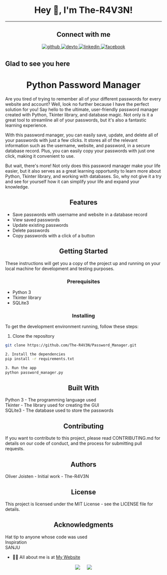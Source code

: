 # <div align="center">Hey 👋, I'm The-R4V3N!</div>  

----

## <div align="center"> Connect with me  

<div align="center">
 <a href="https://github.com/The-R4V3N" target="_blank">
<img src=https://img.shields.io/badge/github-%2324292e.svg?&style=for-the-badge&logo=github&logoColor=white alt=github style="margin-bottom: 5px;" />
<a href="https://dev.to/ther4v3n" target="_blank">
<img src=https://img.shields.io/badge/dev.to-%2308090A.svg?&style=for-the-badge&logo=dev.to&logoColor=white alt=devto style="margin-bottom: 5px;" />
</a>
<a href="https://linkedin.com/in/oliver-joisten" target="_blank">
<img src=https://img.shields.io/badge/linkedin-%231E77B5.svg?&style=for-the-badge&logo=linkedin&logoColor=white alt=linkedin style="margin-bottom: 5px;" />
</a>
<a href="https://www.facebook.com/oliver.joisten" target="_blank">
<img src=https://img.shields.io/badge/facebook-%232E87FB.svg?&style=for-the-badge&logo=facebook&logoColor=white alt=facebook style="margin-bottom: 5px;" />
</a>

</a>  
</div>

## Glad to see you here  

# <div align="center">Python Password Manager</div>

Are you tired of trying to remember all of your different passwords for every website and account? Well, look no further because I have the perfect solution for you! Say hello to the ultimate, user-friendly password manager created with Python, Tkinter library, and database magic. Not only is it a great tool to streamline all of your passwords, but it's also a fantastic learning experience.

With this password manager, you can easily save, update, and delete all of your passwords with just a few clicks. It stores all of the relevant information such as the username, website, and password, in a secure database record. Plus, you can easily copy your passwords with just one click, making it convenient to use.

But wait, there's more! Not only does this password manager make your life easier, but it also serves as a great learning opportunity to learn more about Python, Tkinter library, and working with databases. So, why not give it a try and see for yourself how it can simplify your life and expand your knowledge.

## <div align="center">Features</div>

- Save passwords with username and website in a database record
- View saved passwords
- Update existing passwords
- Delete passwords
- Copy passwords with a click of a button

## <div align="center">Getting Started</div>

These instructions will get you a copy of the project up and running on your local machine for development and testing purposes.

### <div align="center">Prerequisites</div>

- Python 3
- Tkinter library
- SQLite3

### <div align="center">Installing</div>

To get the development environment running, follow these steps:

1. Clone the repository

```bash
git clone https://github.com/The-R4V3N/Password_Manager.git

2. Install the dependencies
pip install -r requirements.txt

3. Run the app
python password_manager.py
```

## <div align="center">Built With</div>

Python 3 - The programming language used<br>
Tkinter - The library used for creating the GUI<br>
SQLite3 - The database used to store the passwords<br>

## <div align="center"> Contributing</div>

If you want to contribute to this project, please read CONTRIBUTING.md for details on our code of conduct, and the process for submitting pull requests.

## <div align="center">Authors</div>

Oliver Joisten - Initial work - The-R4V3N

## <div align="center">License</div>

This project is licensed under the MIT License - see the LICENSE file for details.

## <div align="center">Acknowledgments</div>

Hat tip to anyone whose code was used<br>
Inspiration<br>
SANJU

- 👨‍💻 All about me is at [My Website](https://www.oliver-joisten.se/)

<div align="center">
<img src="https://komarev.com/ghpvc/?username=the-r4v3n&&style=flat-square" align="center" />
&emsp;
<a href="https://paypal.me/paypal.me/TheR4V3N" target="_blank" style="display: inline-block;">
<img src="https://img.shields.io/badge/Donate-PayPal-blue.svg?style=flat-square&logo=paypal" align="center"/>

